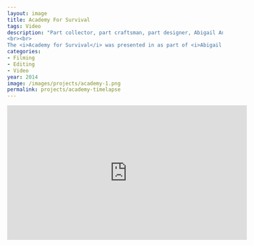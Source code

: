 ```yaml
---
layout: image
title: Academy For Survival
tags: Video
description: "Part collector, part craftsman, part designer, Abigail Anne Newbold utilizes a domestic vocabulary to create objects and installations that examine issues of portability, survival, and independence. In 2014, Newbold led the <i>Academy for Survival</i>, an artist residency and backcountry instructional retreat that tested the skills required to live self-sufficiently by combining the traditional craft and modern material. I played the role of documentarian: interviewing the visiting artists and survivalist instructors and filming the participant artists as they tramped around the wooded property.
<br><br>
The <i>Academy for Survival</i> was presented in as part of <i>Abigail Anne Newbold: Borderlander's Outfitter</i>, an exhibition curated by Sarah Margolis-Pineo at Museum of Contemporary Craft and in collaboration with the Philip Feldman Gallery + Project Space, the MFA in Applied Craft + Design, a joint MFA from Oregon College of Art and Craft and Pacific Northwest College of Art, and Leland Iron Works artist residency program."
categories:
- Filming
- Editing
- Video
year: 2014
image: /images/projects/academy-1.png
permalink: projects/academy-timelapse
---
```


<div class="responsive-container"><p>
<iframe width="560" height="315" src="https://www.youtube.com/embed/dlPGF2XxAkk" frameborder="0" allow="accelerometer; autoplay; clipboard-write; encrypted-media; gyroscope; picture-in-picture" allowfullscreen></iframe>
</p></div>